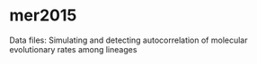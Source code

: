 # mer2015
Data files: Simulating and detecting autocorrelation of molecular evolutionary rates among lineages
